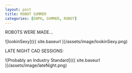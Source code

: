 ```yaml
---
layout: post
title: ROBOT SUMMER
categories: [ENPH, SUMMER, ROBOT]
---
```

ROBOTS WERE MADE... 

![lookinSexy]({{ site.baseurl }}/assets/image/lookinSexy.png)

LATE NIGHT CAD SESSIONS:

![Probably an Industry Standard]({{ site.baseurl }}/assets/image/lateNight.png)




